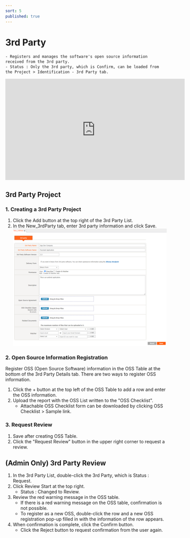 ```yaml
---
sort: 5
published: true
---
```

# 3rd Party
```note
- Registers and manages the software's open source information received from the 3rd party.
- Status : Only the 3rd party, which is Confirm, can be loaded from the Project > Identification - 3rd Party tab.
```
<iframe width="560" height="315" src="https://www.youtube.com/embed/FxQlpnaCO2Q" title="YouTube video player" frameborder="0" allow="accelerometer; autoplay; clipboard-write; encrypted-media; gyroscope; picture-in-picture" allowfullscreen></iframe>

## 3rd Party Project
### 1. Creating a 3rd Party Project
1. Click the Add button at the top right of the 3rd Party List.
2. In the New_3rdParty tab, enter 3rd party information and click Save.
    ![new_tab](images/3_3rd_new.png)

### 2. Open Source Information Registration
Register OSS (Open Source Software) information in the OSS Table at the bottom of the 3rd Party Details tab.
There are two ways to register OSS information.
1. Click the + button at the top left of the OSS Table to add a row and enter the OSS information.
2. Upload the report with the OSS List written to the "OSS Checklist".
    - Attachable OSS Checklist form can be downloaded by clicking OSS Checklist > Sample link.

### 3. Request Review
1. Save after creating OSS Table.
2. Click the "Request Review" button in the upper right corner to request a review.

## (Admin Only) 3rd Party Review
1. In the 3rd Party List, double-click the 3rd Party, which is Status : Request.
2. Click Review Start at the top right.
    - Status : Changed to Review.
3. Review the red warning message in the OSS table.
    - If there is a red warning message on the OSS table, confirmation is not possible.
    - To register as a new OSS, double-click the row and a new OSS registration pop-up filled in with the information of the row appears.
4. When confirmation is complete, click the Confirm button.
    - Click the Reject button to request confirmation from the user again. 
